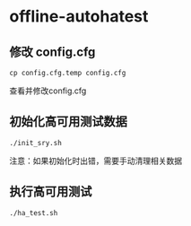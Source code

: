 # offline-autohatest

## 修改 config.cfg

```
cp config.cfg.temp config.cfg
```

查看并修改config.cfg

## 初始化高可用测试数据

```
./init_sry.sh
```

注意：如果初始化时出错，需要手动清理相关数据

## 执行高可用测试 

```
./ha_test.sh
```
